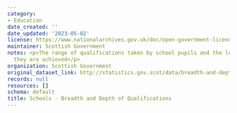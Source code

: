```yaml
---
category:
- Education
date_created: ''
date_updated: '2023-05-02'
license: https://www.nationalarchives.gov.uk/doc/open-government-licence/version/3/
maintainer: Scottish Government
notes: <p>The range of qualifications taken by school pupils and the level at which
  they are achieved</p>
organization: Scottish Government
original_dataset_link: http://statistics.gov.scot/data/breadth-and-depth
records: null
resources: []
schema: default
title: Schools - Breadth and Depth of Qualifications
---
```

